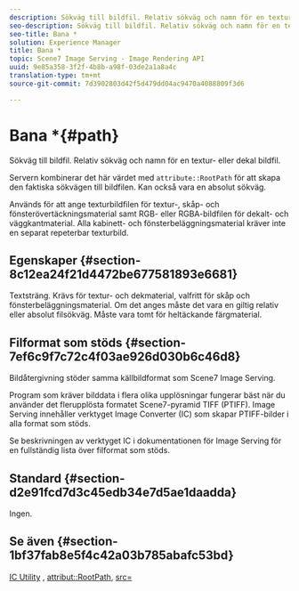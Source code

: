 ```yaml
---
description: Sökväg till bildfil. Relativ sökväg och namn för en textur- eller dekal bildfil.
seo-description: Sökväg till bildfil. Relativ sökväg och namn för en textur- eller dekal bildfil.
seo-title: Bana *
solution: Experience Manager
title: Bana *
topic: Scene7 Image Serving - Image Rendering API
uuid: 9e85a358-3f2f-4b8b-a98f-03de2a1a8a4c
translation-type: tm+mt
source-git-commit: 7d3902803d42f5d479dd04ac9470a4088809f3d6

---
```



# Bana *{#path}

Sökväg till bildfil. Relativ sökväg och namn för en textur- eller dekal bildfil.

Servern kombinerar det här värdet med `attribute::RootPath` för att skapa den faktiska sökvägen till bildfilen. Kan också vara en absolut sökväg.

Används för att ange texturbildfilen för textur-, skåp- och fönsterövertäckningsmaterial samt RGB- eller RGBA-bildfilen för dekalt- och väggkantmaterial. Alla kabinett- och fönsterbeläggningsmaterial kräver inte en separat repeterbar texturbild.

## Egenskaper {#section-8c12ea24f21d4472be677581893e6681}

Textsträng. Krävs för textur- och dekmaterial, valfritt för skåp och fönsterbeläggningsmaterial. Om det anges måste det vara en giltig relativ eller absolut filsökväg. Måste vara tomt för heltäckande färgmaterial.

## Filformat som stöds {#section-7ef6c9f7c72c4f03ae926d030b6c46d8}

Bildåtergivning stöder samma källbildformat som Scene7 Image Serving.

Program som kräver bilddata i flera olika upplösningar fungerar bäst när du använder det flerupplösta formatet Scene7-pyramid TIFF (PTIFF). Image Serving innehåller verktyget Image Converter (IC) som skapar PTIFF-bilder i alla format som stöds.

Se beskrivningen av verktyget IC i dokumentationen för Image Serving för en fullständig lista över filformat som stöds.

## Standard {#section-d2e91fcd7d3c45edb34e7d5ae1daadda}

Ingen.

## Se även {#section-1bf37fab8e5f4c42a03b785abafc53bd}

[IC Utility](/help/aem-is-ir-api/is-api/is-utils/utilities/r-ic.md) , [attribut::RootPath](/help/aem-is-ir-api/ir-api/material-cat/image-rendering-api-ref/c-ir-material-catalog/c-ir-attributes-reference/r-ir-rootpath.md), [src=](/help/aem-is-ir-api/ir-api/http-protocol/image-rendering-api-ref/c-ir-http-protocol-ref/c-ir-http-protocol-command-reference/r-ir-src.md)
